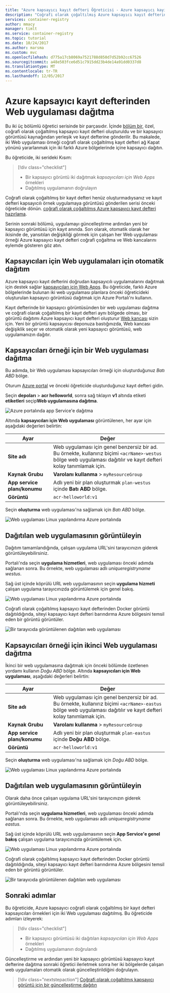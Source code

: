 ```yaml
---
title: "Azure kapsayıcı kayıt defteri Öğreticisi - Azure kapsayıcı kayıt defterinden web uygulaması dağıtma"
description: "Coğrafi olarak çoğaltılmış Azure kapsayıcı kayıt defterinden bir kapsayıcı görüntüsü kullanarak Linux tabanlı bir web uygulamasını dağıtın. Bölümü iki üç bölümlük olması gerekir."
services: container-registry
author: mmacy
manager: timlt
ms.service: container-registry
ms.topic: tutorial
ms.date: 10/24/2017
ms.author: marsma
ms.custom: mvc
ms.openlocfilehash: d775a17cb8069a7521788d850d7d52b92cc67526
ms.sourcegitcommit: a48e503fce6d51c7915dd23b4de14a91dd0337d8
ms.translationtype: MT
ms.contentlocale: tr-TR
ms.lasthandoff: 12/05/2017
---
```

# <a name="deploy-web-app-from-azure-container-registry"></a>Azure kapsayıcı kayıt defterinden Web uygulaması dağıtma

Bu iki üç bölümlü öğretici serisinde bir parçasıdır. İçinde [bölüm bir](container-registry-tutorial-prepare-registry.md), özel, coğrafi olarak çoğaltılmış kapsayıcı kayıt defteri oluşturuldu ve bir kapsayıcı görüntüsü kaynağından yerleşik ve kayıt defterine gönderilir. Bu makalede, iki Web uygulaması örneği coğrafi olarak çoğaltılmış kayıt defteri ağ Kapat yönünü yararlanmak için iki farklı Azure bölgelerinde içine kapsayıcı dağıtın.

Bu öğreticide, iki serideki Kısım:

> [!div class="checklist"]
> * Bir kapsayıcı görüntü iki dağıtmak *kapsayıcıları için Web Apps* örnekleri
> * Dağıtılmış uygulamanın doğrulayın

Coğrafi olarak çoğaltılmış bir kayıt defteri henüz oluşturmadıysanız ve kayıt defteri kapsayıcılı örnek uygulamaya görüntüsü gönderilen serisi önceki öğreticide dönün. [coğrafi olarak çoğaltılmış Azure kapsayıcı kayıt defteri hazırlama](container-registry-tutorial-prepare-registry.md).

Serinin sonraki bölümü, uygulamayı güncelleştirme ardından yeni bir kapsayıcı görüntüsü için kayıt anında. Son olarak, otomatik olarak her ikisinde de, yansıtılan değişikliği görmek için çalışan her Web uygulaması örneği Azure kapsayıcı kayıt defteri coğrafi çoğaltma ve Web kancalarını eylemde gösteren göz atın.

## <a name="automatic-deployment-to-web-apps-for-containers"></a>Kapsayıcıları için Web uygulamaları için otomatik dağıtım

Azure kapsayıcı kayıt defterini doğrudan kapsayıcılı uygulamalarını dağıtmak için destek sağlar [kapsayıcıları için Web Apps](../app-service/containers/index.yml). Bu öğreticide, farklı Azure bölgelerinde bulunan iki web uygulaması planlara önceki öğreticideki oluşturulan kapsayıcı görüntüsü dağıtmak için Azure Portalı'nı kullanın.

Kayıt defterinde bir kapsayıcı görüntüsünden bir web uygulaması dağıtma ve coğrafi olarak çoğaltılmış bir kayıt defteri aynı bölgede olması, bir görüntü dağıtımı Azure kapsayıcı kayıt defteri oluşturur [Web kancası](container-registry-webhook.md) sizin için. Yeni bir görüntü kapsayıcısı deponuza bastığınızda, Web kancası değişiklik seçer ve otomatik olarak yeni kapsayıcı görüntüsü, web uygulamanızın dağıtır.

## <a name="deploy-a-web-app-for-containers-instance"></a>Kapsayıcıları örneği için bir Web uygulaması dağıtma

Bu adımda, bir Web uygulaması kapsayıcıları örneği için oluşturduğunuz *Batı ABD* bölge.

Oturum [Azure portal](https://portal.azure.com) ve önceki öğreticide oluşturduğunuz kayıt defteri gidin.

Seçin **depoları** > **acr helloworld**, sonra sağ tıklayın **v1** altında etiketi **etiketleri** seçip**Web uygulamasına dağıtma**.

![Azure portalında app Service'e dağıtma][deploy-app-portal-01]

Altında **kapsayıcıları için Web uygulaması** görüntülenen, her ayar için aşağıdaki değerleri belirtin:

| Ayar | Değer |
|---|---|
| **Site adı** | Web uygulaması için genel benzersiz bir ad. Bu örnekte, kullanırız biçimi `<acrName>-westus` bölge web uygulaması dağıtılır ve kayıt defteri kolay tanımlamak için. |
| **Kaynak Grubu** | **Varolanı kullanma** > `myResourceGroup` |
| **App service planı/konumu** | Adlı yeni bir plan oluşturmak `plan-westus` içinde **Batı ABD** bölge. |
| **Görüntü** | `acr-helloworld:v1`

Seçin **oluşturma** web uygulaması'na sağlamak için *Batı ABD* bölge.

![Web uygulaması Linux yapılandırma Azure portalında][deploy-app-portal-02]

## <a name="view-the-deployed-web-app"></a>Dağıtılan web uygulamasının görüntüleyin

Dağıtım tamamlandığında, çalışan uygulama URL'sini tarayıcınızın giderek görüntüleyebilirsiniz.

Portalı'nda seçin **uygulama hizmetleri**, web uygulaması önceki adımda sağlanan sonra. Bu örnekte, web uygulaması adlı *uniqueregistryname westus*.

Sağ üst içinde köprülü URL web uygulamasının seçin **uygulama hizmeti** çalışan uygulama tarayıcınızda görüntülemek için genel bakış.

![Web uygulaması Linux yapılandırma Azure portalında][deploy-app-portal-04]

Coğrafi olarak çoğaltılmış kapsayıcı kayıt defterinden Docker görüntü dağıtıldığında, siteyi kapsayıcı kayıt defteri barındırma Azure bölgesini temsil eden bir görüntü görüntüler.

![Bir tarayıcıda görüntülenen dağıtılan web uygulaması][deployed-app-westus]

## <a name="deploy-second-web-app-for-containers-instance"></a>Kapsayıcıları örneği için ikinci Web uygulaması dağıtma

İkinci bir web uygulamasına dağıtmak için önceki bölümde özetlenen yordamı kullanın *Doğu ABD* bölge. Altında **kapsayıcıları için Web uygulaması**, aşağıdaki değerleri belirtin:

| Ayar | Değer |
|---|---|
| **Site adı** | Web uygulaması için genel benzersiz bir ad. Bu örnekte, kullanırız biçimi `<acrName>-eastus` bölge web uygulaması dağıtılır ve kayıt defteri kolay tanımlamak için. |
| **Kaynak Grubu** | **Varolanı kullanma** > `myResourceGroup` |
| **App service planı/konumu** | Adlı yeni bir plan oluşturmak `plan-eastus` içinde **Doğu ABD** bölge. |
| **Görüntü** | `acr-helloworld:v1`

Seçin **oluşturma** web uygulaması'na sağlamak için *Doğu ABD* bölge.

![Web uygulaması Linux yapılandırma Azure portalında][deploy-app-portal-06]

## <a name="view-the-deployed-web-app"></a>Dağıtılan web uygulamasının görüntüleyin

Olarak daha önce çalışan uygulama URL'sini tarayıcınızın giderek görüntüleyebilirsiniz.

Portalı'nda seçin **uygulama hizmetleri**, web uygulaması önceki adımda sağlanan sonra. Bu örnekte, web uygulaması adlı *uniqueregistryname eastus*.

Sağ üst içinde köprülü URL web uygulamasının seçin **App Service'e genel bakış** çalışan uygulama tarayıcınızda görüntülemek için.

![Web uygulaması Linux yapılandırma Azure portalında][deploy-app-portal-07]

Coğrafi olarak çoğaltılmış kapsayıcı kayıt defterinden Docker görüntü dağıtıldığında, siteyi kapsayıcı kayıt defteri barındırma Azure bölgesini temsil eden bir görüntü görüntüler.

![Bir tarayıcıda görüntülenen dağıtılan web uygulaması][deployed-app-eastus]

## <a name="next-steps"></a>Sonraki adımlar

Bu öğreticide, Azure kapsayıcı coğrafi olarak çoğaltılmış bir kayıt defteri kapsayıcıları örnekleri için iki Web uygulaması dağıtılmış. Bu öğreticide adımları izleyerek:

> [!div class="checklist"]
> * Bir kapsayıcı görüntüsü iki dağıtılan *kapsayıcıları için Web Apps* örnekleri
> * Dağıtılmış uygulamanın doğrulandı

Güncelleştirme ve ardından yeni bir kapsayıcı görüntüsü kapsayıcı kayıt defterine dağıtma sonraki öğretici ilerletmek sonra her iki bölgelerde çalışan web uygulamaları otomatik olarak güncelleştirildiğini doğrulayın.

> [!div class="nextstepaction"]
> [Coğrafi olarak çoğaltılmış kapsayıcı görüntü için bir güncelleştirme dağıtın](./container-registry-tutorial-deploy-update.md)

<!-- IMAGES -->
[deploy-app-portal-01]: ./media/container-registry-tutorial-deploy-app/deploy-app-portal-01.png
[deploy-app-portal-02]: ./media/container-registry-tutorial-deploy-app/deploy-app-portal-02.png
[deploy-app-portal-03]: ./media/container-registry-tutorial-deploy-app/deploy-app-portal-03.png
[deploy-app-portal-04]: ./media/container-registry-tutorial-deploy-app/deploy-app-portal-04.png
[deploy-app-portal-05]: ./media/container-registry-tutorial-deploy-app/deploy-app-portal-05.png
[deploy-app-portal-06]: ./media/container-registry-tutorial-deploy-app/deploy-app-portal-06.png
[deploy-app-portal-07]: ./media/container-registry-tutorial-deploy-app/deploy-app-portal-07.png
[deployed-app-westus]: ./media/container-registry-tutorial-deploy-app/deployed-app-westus.png
[deployed-app-eastus]: ./media/container-registry-tutorial-deploy-app/deployed-app-eastus.png